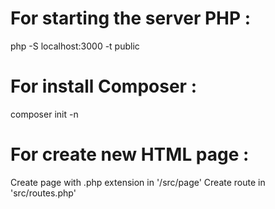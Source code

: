 # For starting the server PHP : 
php -S localhost:3000 -t public

# For install Composer : 
composer init -n

# For create new HTML page : 
Create page with .php extension in '/src/page'
Create route in 'src/routes.php'